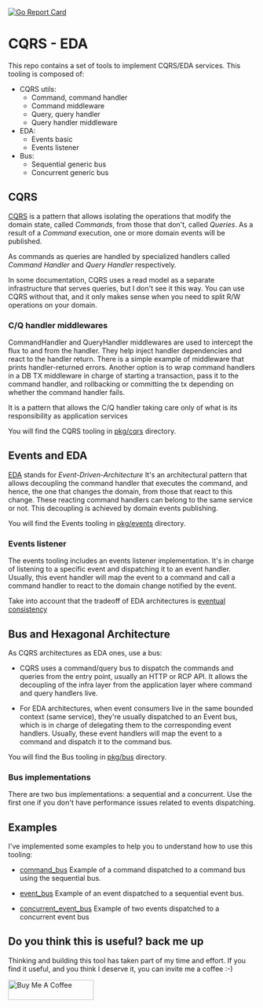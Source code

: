 [![Go Report Card](https://goreportcard.com/badge/github.com/theskyinflames/cqrs-eda)](https://goreportcard.com/report/github.com/theskyinflames/cqrs-eda)

# CQRS - EDA
This repo contains a set of tools to implement CQRS/EDA services. This tooling is composed of:

* CQRS utils:
    * Command, command handler
    * Command middleware
    * Query, query handler
    * Query handler middleware
* EDA:
    * Events basic
    * Events listener
* Bus:
    * Sequential generic bus
    * Concurrent generic bus

## CQRS
[CQRS](https://learn.microsoft.com/en-us/azure/architecture/patterns/cqrs) is a pattern that allows isolating the operations that modify the domain state, called *Commands*, from those that don't, called *Queries*. As a result of a *Command* execution, one or more domain events will be published.

As commands as queries are handled by specialized handlers called *Command Handler* and *Query Handler* respectively.

In some documentation, CQRS uses a read model as a separate infrastructure that serves queries, but I don't see it this way. You can use  CQRS without that, and it only makes sense when you need to split R/W operations on your domain.

### C/Q handler middlewares
CommandHandler and QueryHandler middlewares are used to intercept the flux to and from the handler. They help inject handler dependencies and react to the handler return. There is a simple example of middleware that prints handler-returned errors. Another option is to wrap command handlers in a DB TX middleware in charge of starting a transaction, pass it to the command handler, and rollbacking or committing the tx depending on whether the command handler fails.

It is a pattern that allows the C/Q handler taking care only of what is its responsibility as application services

You will find the CQRS tooling in [pkg/cqrs](pkg/cqrs) directory.

## Events and EDA
[EDA](https://en.wikipedia.org/wiki/Event-driven_architecture) stands for *Event-Driven-Architecture* It's an architectural pattern that allows decoupling the command handler that executes the command, and hence, the one that changes the domain, from those that react to this change. These reacting command handlers can belong to the same service or not. This decoupling is achieved by domain events publishing.

You will find the Events tooling in [pkg/events](pkg/events) directory.

### Events listener
The events tooling includes an events listener implementation. It's in charge of listening to a specific event and dispatching it to an event handler. Usually, this event handler will map the event to a command and call a command handler to react to the domain change notified by the event.

Take into account that the tradeoff of EDA architectures is [eventual consistency](https://en.wikipedia.org/wiki/Eventual_consistency)

## Bus and Hexagonal Architecture
As CQRS architectures as EDA ones, use a bus:

* CQRS uses a command/query bus to dispatch the commands and queries from the entry point, usually an HTTP or RCP API. It allows the decoupling of the infra layer from the application layer where command and query handlers live.

* For EDA architectures, when event consumers live in the same bounded context (same service), they're usually dispatched to an Event bus, which is in charge of delegating them to the corresponding event handlers. Usually, these event handlers will map the event to a command and dispatch it to the command bus.

You will find the Bus tooling in [pkg/bus](pkg/bus) directory.

### Bus implementations
There are two bus implementations: a sequential and a concurrent. Use the first one if you don't have performance issues related to events dispatching.

## Examples
I've implemented some examples to help you to understand how to use this tooling:

* [command_bus](examples/concurrent_bus) Example of a command dispatched to a command bus using the sequential bus.

* [event_bus](examples/events_bus) Example of an event dispatched to a sequential event bus.

* [concurrent_event_bus](examples/concurrent_event_bus) Example of two events dispatched to a concurrent event bus

## Do you think this is useful? back me up
Thinking and building this tool has taken part of my time and effort. If you find it useful, and you think I deserve it, you can invite me a coffee :-)

 <a href="https://www.buymeacoffee.com/jaumearus" target="_blank"><img src="https://cdn.buymeacoffee.com/buttons/default-orange.png" alt="Buy Me A Coffee" height="41" width="174"></a>

